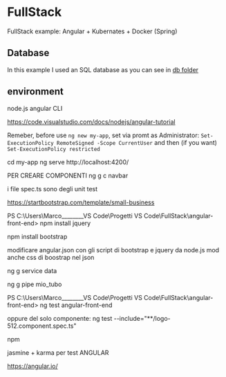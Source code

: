# FullStack
FullStack example: Angular + Kubernates + Docker (Spring)


## Database
In this example I used an SQL database as you can see in [db folder](/db)


## environment

node.js
angular CLI


https://code.visualstudio.com/docs/nodejs/angular-tutorial



Remeber, before use `ng new my-app`, set via promt as Administrator:
`Set-ExecutionPolicy RemoteSigned -Scope CurrentUser`
and then (if you want)
`Set-ExecutionPolicy restricted`


cd my-app
ng serve
http://localhost:4200/


PER CREARE COMPONENTI
ng g c navbar

i file spec.ts sono degli unit test



https://startbootstrap.com/template/small-business

PS C:\Users\Marco\________VS Code\Progetti VS Code\FullStack\angular-front-end> npm install jquery

npm install bootstrap

modificare angular.json con gli script di bootstrap e jquery da node.js
mod anche css di boostrap nel json


ng g service data

ng g pipe mio_tubo



PS C:\Users\Marco\________VS Code\Progetti VS Code\FullStack\angular-front-end> ng test angular-front-end

oppure del solo componente:
ng test --include="**/logo-512.component.spec.ts"


npm

jasmine + karma per test ANGULAR

https://angular.io/
